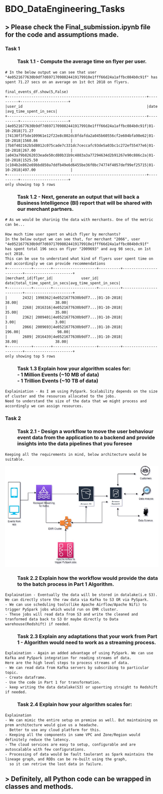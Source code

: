 # BDO_DataEngineering_Tasks
## > Please check the Final_submission.ipynb file for the code and assumptions made.

<dl>
  <dt><h3>Task 1</h3></dt>
  <dd><h3>Task 1.1 - Compute the average time on flyer per user.</h3></dd>
  
  ```
  # In the below output we can see that user "4e0521677630b9df7d69717098024419179910e1fff66d24a1affbc084b0c91f" has 
  spent 71.27 secs on an average on 1st Oct 2018 on flyers.
  
  final_events_df.show(5,False)
  +----------------------------------------------------------------+----------+----------------------+
  |user_id                                                         |date      |avg_time_spent_in_secs|
  +----------------------------------------------------------------+----------+----------------------+
  |4e0521677630b9df7d69717098024419179910e1fff66d24a1affbc084b0c91f|01-10-2018|71.27                 |
  |74130f3f5de109961e12f22e8c802dc8fdafda2a045b60556cf2e604bfa98e62|01-10-2018|1560.86               |
  |7b8f402162b5d8012c075cade7c331dc7ceccafc93de5a03bc1c272ef55477e6|01-10-2018|267.00                |
  |a043a79b8262033eade50cd80b31b9c4883a3a77294634d2b91267e90c886c2a|01-10-2018|1525.50               |
  |c104b2e862e69bbd850a7ddfb49e6d6455be36f0bc74774f4057def99ef25715|01-10-2018|497.00                |
  +----------------------------------------------------------------+----------+----------------------+
  only showing top 5 rows
  ```
  
  <dd><h3>Task 1.2 - Next, generate an output that will back a Business Intelligence (Bl) report that will be shared with our merchant partners.</h3></dd>
  
  ```
  # As we would be sharinig the data with merchants. One of the metric can be...
  
  How much time user spent on which flyer by merchants?
  In the below output we can see that, for merchant "2066", user "4e0521677630b9df7d69717098024419179910e1fff66d24a1affbc084b0c91f" 
  has spent total 196 secs on flyer "2009693" and avg 98 secs, on 1st oct 2018. 
  This can be use to understand what kind of flyers user spent time on and accordingly we can provide recommendations
  +-----------+--------+--------------------+----------+------------------------+----------------------+
  |merchant_id|flyer_id|             user_id|      date|total_time_spent_in_secs|avg_time_spent_in_secs|
  +-----------+--------+--------------------+----------+------------------------+----------------------+
  |       2432| 1998362|4e0521677630b9df7...|01-10-2018|                   38.00|                 38.00|
  |       2268| 2016316|4e0521677630b9df7...|01-10-2018|                   35.00|                 35.00|
  |       2362| 2009401|4e0521677630b9df7...|01-10-2018|                    3.00|                  3.00|
  |       2066| 2009693|4e0521677630b9df7...|01-10-2018|                  196.00|                 98.00|
  |       2609| 2016439|4e0521677630b9df7...|01-10-2018|                   38.00|                 38.00|
  +-----------+--------+--------------------+----------+------------------------+----------------------+
  only showing top 5 rows
  ```
  
  <dd><h3>Task 1.3 Explain how your algorithm scales for:<br>
  - 1 Million Events (~10 MB of data)<br>
  - 1 Trillion Events (~10 TB of data)</h3></dd>
  
  ```
  Explainiation - As I am using PySpark. Scalability depends on the size of cluster and the resources allocated to the jobs.
  Need to understand the size of the data that we might process and accordingly we can assign resources.
  ```
</dl>
<dl>
  <dt><h3>Task 2</h3></dt>
  <dd><h3>Task 2.1 - Design a workflow to move the user behaviour event data from the application to a backend and provide insights into the data pipelines that you foresee</dd>
  
  ```
  Keeping all the requirements in mind, below architecture would be suitable.
  ```
  ![alt text](https://github.com/vishalkashyap95/BDO_DataEngineering_Tasks/blob/master/Design_workflow.jpg?raw=true)
  
  <dd><h3>Task 2.2 Explain how the workflow would provide the data to the batch process in Part 1 Algorithm.</h3></dd>
  
  ```
  Explaination - Eventually the data will be stored in datalake(i.e S3). We can directly store the raw data via Kafka to S3 OR via PySpark.
  - We can use scheduling tools(like Apache Airflow/Apache Nifi) to trigger PySpark jobs which would run on EMR cluster.
  - These jobs will read data from S3 and write the cleaned and tranformed data back to S3 Or maybe directly to Data warehouse(Redshift) if needed.
  ```
  
  <dd><h3>Task 2.3 Explain any adaptations that your work from Part 1 - Algorithm would need to work as a streaming process.</h3></dd>
  
  ```
  Explaination - Again an added advantage of using PySpark. We can use Kafka and PySpark integration for reading streams of data.
  Here are the high level steps to process streams of data.
  - We can read data from Kafka servers by subscribing to particular topic.
  - Create dataframe.
  - Use the code in Part 1 for transformation.
  - keep writing the data datalake(S3) or upserting straight to Redshift if needed.
  ```
  
  <dd><h3>Task 2.4 Explain how your algorithm scales for:</h3></dd>
  
  ```
  Explaination
  - We can mimic the entire setup on premise as well. But maintaining on prem architecture would give us a headache. 
    Better to use any cloud platform for this.
  - Keeping all the components in same VPC and Zone/Region would definitely reduce the latency.
  - The cloud services are easy to setup, configurable and are autoscalable with few configurations.
  - Processing of data would be fault taulerant as Spark maintains the lineage graph, and RDDs can be re-built using the graph,
    so it can retrive the lost data in failure.
  ```
  
</dl>

## > Definitely, all Python code can be wrapped in classes and methods.
